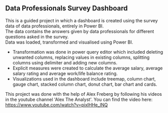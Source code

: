 ## Data Professionals Survey Dashboard
This is a guided project in which a dashboard is created using the survey data of data professionals, entirely in Power BI.  
The data contains the answers given by data professionals for different questions asked in the survey.  
Data was loaded, transformed and visualised using Power BI.  
* Transformation was done in power query editor which included deleting unwanted columns, replacing values in existing columns, splitting columns using delimiter and adding new columns.
* Explicit measures were created to calculate the average salary, average salary rating and average work/life balance rating.
* Visualizations used in the dashboard include treemap, column chart, gauge chart, stacked column chart, donut chart, bar chart and cards.

This project was done with the help of Alex Freberg by following his videos in the youtube channel 'Alex The Analyst'.
You can find the video here: https://www.youtube.com/watch?v=pixlHHe_lNQ



